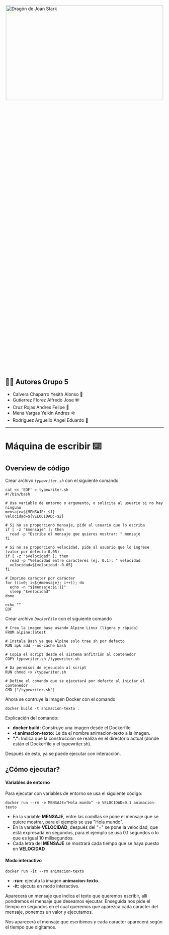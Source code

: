 <div style="display: flex; justify-content: center; align-items: center; height: 50vh;">
  <img src="https://upload.wikimedia.org/wikipedia/commons/thumb/d/db/Logotipo_de_la_Corporaci%C3%B3n_Universitaria_Minuto_de_Dios.svg/330px-Logotipo_de_la_Corporaci%C3%B3n_Universitaria_Minuto_de_Dios.svg.png" alt="Dragón de Joan Stark" width="500" height="300">
</div>

## 🧑‍🎓 Autores Grupo 5

- Calvera Chaparro Yesith Alonso 👾
- Gutierrez Florez Alfredo Jose 🪗
- Cruz Rojas Andres Felipe 🤖
- Mena Vargas Yeikin Andres 🪖
- Rodriguez Arguello Angel Eduardo 👑

---
# Máquina de escribir ⌨️

## Overview de código


Crear archivo *`typewriter.sh`* con el siguiente comando

```
cat << 'EOF' > typewriter.sh
#!/bin/bash

# Usa variable de entorno o argumento, o solicita al usuario si no hay ninguno
mensaje=${MENSAJE:-$1}
velocidad=${VELOCIDAD:-$2}

# Si no se proporcionó mensaje, pide al usuario que lo escriba
if [ -z "$mensaje" ]; then
  read -p "Escribe el mensaje que quieres mostrar: " mensaje
fi

# Si no se proporcionó velocidad, pide al usuario que lo ingrese (valor por defecto 0.05)
if [ -z "$velocidad" ]; then
  read -p "Velocidad entre caracteres (ej. 0.1): " velocidad
  velocidad=${velocidad:-0.05}
fi

# Imprime carácter por carácter
for ((i=0; i<${#mensaje}; i++)); do
  echo -n "${mensaje:$i:1}"
  sleep "$velocidad"
done

echo ""
EOF
```


Crear archivo *`DockerFile`* con el siguiente comando

```
# Crea la imagen base usando Alpine Linux (ligera y rápida)
FROM alpine:latest

# Instala Bash ya que Alpine solo trae sh por defecto
RUN apk add --no-cache bash

# Copia el script desde el sistema anfitrión al contenedor
COPY typewriter.sh /typewriter.sh

# Da permisos de ejecución al script
RUN chmod +x /typewriter.sh

# Define el comando que se ejecutará por defecto al iniciar el contenedor
CMD ["/typewriter.sh"]

```

Ahora se contruye la imagen Docker con el comando

```
docker build -t animacion-texto .

```
 Explicación del comando:

 - **docker build:** Construye una imagen desde el Dockerfile.
 - **-t animacion-texto:** Le da el nombre animacion-texto a la imagen.
 - **".":** Indica que la construcción se realiza en el directorio actual (donde están el Dockerfile y el typewriter.sh).

Después de esto, ya se puede ejecutar con interacción.




## ¿Cómo ejecutar?
#### Variables de entorno

Para ejecutar con variables de entorno se usa el siguiente código:

```
docker run --rm -e MENSAJE="Hola mundo" -e VELOCIDAD=0.1 animacion-texto

```

- En la variable **MENSAJE**, entre las comillas se pone el mensaje que se quiere mostrar, para el ejemplo se usa "Hola mundo".
- En la variable **VELOCIDAD**, después del "=" se pone la velocidad, que está expresada en segundos, para el ejemplo se usa 0.1 segundos o lo que es igual 10 milisegundos.
- Cada letra del **MENSAJE** se mostrará cada tiempo que se haya puesto en **VELOCIDAD**

#### Modo interactivo

```
docker run -it --rm animacion-texto

```

- **-run:** ejecuta la imagen **animacion-texto**.
- **-it:** ejecuta en modo interactivo.

Aparecerá un mensaje que indica el texto que queremos escribir,  allí pondremos el mensaje que deseamos ejecutar. Enseguida nos pide el tiempo en segundos en el cual queremos que aparezca cada carácter del mensaje, ponemos un valor y ejecutamos.

Nos aparecerá el mensaje que escribimos y cada caracter aparecerá segùn el tiempo que digitamos.

